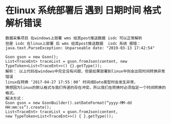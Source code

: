 #  在linux 系统部署后  遇到 日期时间 格式 解析错误
    数据采集项目 在windows上部署 wms 给其post推送数据 isdc 可以正常解析
    但是 isdc 在linux上部署 后 wms 给其post推送数据  isdc 系统 报错：java.text.ParseException: Unparseable date: "2019-03-13 17:42:54"
    
    Gson gson = new Gson();
    List<TraceEnt> traceList = gson.fromJson(content, new TypeToken<List<TraceEnt>>() {}.getType());
    解析： 以上代码在windows中完全没有问题，但是如果部署到linux中则会出现时间转换异常错误 
    linux在转换 ‘2017-04-27 17:55：00’ 时间成Date类型时会发生异常，
    猜想因为linux的默认格式与我们传递的存在冲突，所以我们在转换时必须指定一个时间转换的格式。
    解决方式：
    Gson gson = new GsonBuilder().setDateFormat(“yyyy-MM-dd HH:mm:ss”).create();
    List<TraceEnt> traceList = gson.fromJson(content, new TypeToken<List<TraceEnt>>() { }.getType());
    

